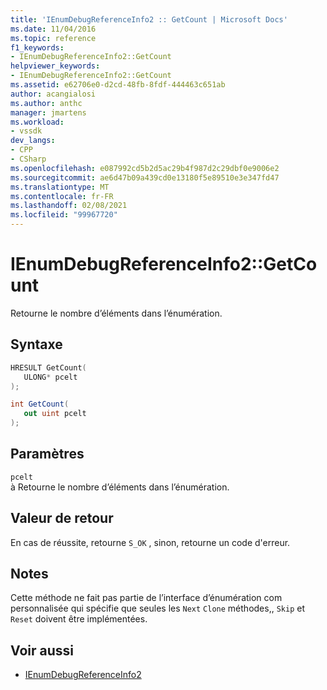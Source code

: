 ```yaml
---
title: 'IEnumDebugReferenceInfo2 :: GetCount | Microsoft Docs'
ms.date: 11/04/2016
ms.topic: reference
f1_keywords:
- IEnumDebugReferenceInfo2::GetCount
helpviewer_keywords:
- IEnumDebugReferenceInfo2::GetCount
ms.assetid: e62706e0-d2cd-48fb-8fdf-444463c651ab
author: acangialosi
ms.author: anthc
manager: jmartens
ms.workload:
- vssdk
dev_langs:
- CPP
- CSharp
ms.openlocfilehash: e087992cd5b2d5ac29b4f987d2c29dbf0e9006e2
ms.sourcegitcommit: ae6d47b09a439cd0e13180f5e89510e3e347fd47
ms.translationtype: MT
ms.contentlocale: fr-FR
ms.lasthandoff: 02/08/2021
ms.locfileid: "99967720"
---
```

# <a name="ienumdebugreferenceinfo2getcount"></a>IEnumDebugReferenceInfo2::GetCount
Retourne le nombre d’éléments dans l’énumération.

## <a name="syntax"></a>Syntaxe

```cpp
HRESULT GetCount(
   ULONG* pcelt
);
```

```csharp
int GetCount(
   out uint pcelt
);
```

## <a name="parameters"></a>Paramètres
`pcelt`\
à Retourne le nombre d’éléments dans l’énumération.

## <a name="return-value"></a>Valeur de retour
 En cas de réussite, retourne `S_OK` , sinon, retourne un code d'erreur.

## <a name="remarks"></a>Notes
 Cette méthode ne fait pas partie de l’interface d’énumération com personnalisée qui spécifie que seules les `Next` `Clone` méthodes,, `Skip` et `Reset` doivent être implémentées.

## <a name="see-also"></a>Voir aussi
- [IEnumDebugReferenceInfo2](../../../extensibility/debugger/reference/ienumdebugreferenceinfo2.md)
